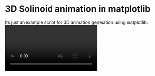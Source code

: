 # 3D Solinoid animation in matplotlib
Its just an example script for 3D animation generation using matplotlib.
![](https://github.com/abdullah-al-masud/3D-Solinoid-animation-in-matplotlib/blob/master/solinoid(multiple)_animation.mp4)
